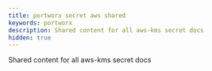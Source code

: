 ```yaml
---
title: portworx secret aws shared
keywords: portworx
description: Shared content for all aws-kms secret docs
hidden: true
---
```


Shared content for all aws-kms secret docs